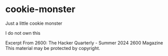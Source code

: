 # cookie-monster

Just a little cookie monster

I do not own this

Excerpt From
2600: The Hacker Quarterly - Summer 2024
2600 Magazine
This material may be protected by copyright.

